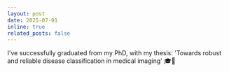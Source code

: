 ```yaml
---
layout: post
date: 2025-07-01
inline: true
related_posts: false
---
```

I've successfully graduated from my PhD, with my thesis: 'Towards robust and reliable disease classification in medical imaging' 🎓🎉 
